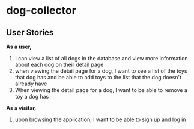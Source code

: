 # dog-collector

## User Stories

**As a user,**

1. I can view a list of all dogs in the database and view more information about each dog on their detail page
1. when viewing the detail page for a dog, I want to see a list of the toys that dog has and be able to add toys to the list that the dog doesn't already have
1. When viewing the detail page for a dog, I want to be able to remove a toy a dog has

**As a visitar,**

1. upon browsing the application, I want to be able to sign up and log in